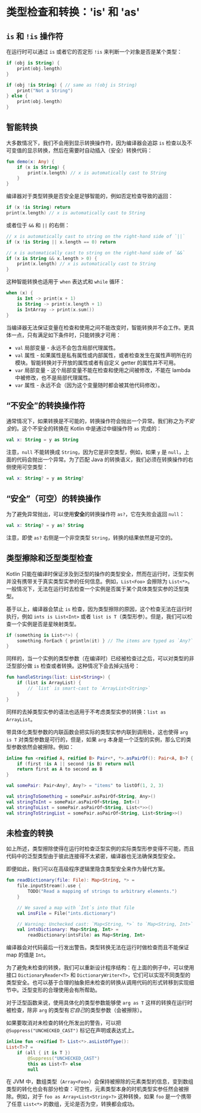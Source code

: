 # 类型检查和转换：'is' 和 'as'

## `is` 和 `!is` 操作符
在运行时可以通过 `is` 或者它的否定形 `!is` 来判断一个对象是否是某个类型：

```kotlin
if (obj is String) {
    print(obj.length)
}

if (obj !is String) { // same as !(obj is String)
    print("Not a String")
} else {
    print(obj.length)
}
```

## 智能转换
大多数情况下，我们不会用到显示转换操作符，因为编译器会追踪 `is` 检查以及不可变值的显示转换，然后在需要时自动插入（安全）转换代码：

```kotlin
fun demo(x: Any) {
    if (x is String) {
        print(x.length) // x is automatically cast to String
    }
}
```

编译器对于类型转换是否安全是足够智能的，例如否定检查导致的返回：

```kotlin
if (x !is String) return
print(x.length) // x is automatically cast to String
```

或者位于 `&&` 和 `||` 的右侧：

```kotlin
// x is automatically cast to string on the right-hand side of `||`
if (x !is String || x.length == 0) return

// x is automatically cast to string on the right-hand side of `&&`
if (x is String && x.length > 0) {
    print(x.length) // x is automatically cast to String
}
```

这种智能转换也适用于 `when` 表达式和 `while` 循环：

```kotlin
when (x) {
    is Int -> print(x + 1)
    is String -> print(x.length + 1)
    is IntArray -> print(x.sum())
}
```

当编译器无法保证变量在检查和使用之间不能改变时，智能转换并不会工作。更具体一点，只有满足如下条件时，只能转换才可用：

* `val` 局部变量 - 永远不会包含局部代理属性。
* `val` 属性 - 如果属性是私有属性或内部属性，或者检查发生在属性声明所在的模块。智能转换对于开放的属性或者有自定义 getter 的属性并不可用。
* `var` 局部变量 - 这个局部变量不能在检查和使用之间被修改，不能在 lambda 中被修改，也不是局部代理属性。
* `var` 属性 - 永远不会（因为这个变量随时都会被其他代码修改）。

## “不安全”的转换操作符
通常情况下，如果转换是不可能的，转换操作符会抛出一个异常。我们称之为*不安全*的。这个不安全的转换在 Kotlin 中是通过中缀操作符 `as` 完成的：

```kotlin
val x: String = y as String
```

注意，`null` 不能转换成 `String`，因为它是非空类型，例如，如果 `y` 是 `null`，上面的代码会抛出一个异常。为了匹配 Java 的转换语义，我们必须在转换操作的右侧使用可空类型：

```kotlin
val x: String? = y as String?
```

## “安全”（可空）的转换操作
为了避免异常抛出，可以使用**安全**的转换操作符 `as?`，它在失败会返回 `null`：

```kotlin
val x: String? = y as? String
```

注意，即使 `as?` 右侧是一个非空类型 `String`，转换的结果依然是可空的。

## 类型擦除和泛型类型检查
Kotlin 只能在编译时保证涉及到泛型的操作的类型安全，然而在运行时，泛型实例并没有携带关于真实类型实参的任何信息。例如，`List<Foo>` 会擦除为 `List<*>`。一般情况下，无法在运行时去检查一个实例是否属于某个具体类型实参的泛型类型。

基于以上，编译器会禁止 `is` 检查，因为类型擦除的原因，这个检查无法在运行时执行，例如 `ints is List<Int>` 或者 `list is T`（类型形参）。但是，我们可以检查一个实例是否是星映射类型。

```kotlin
if (something is List<*>) {
    something.forEach { println(it) } // The items are typed as `Any?`
}
```

同样的，当一个实例的类型参数（在编译时）已经被检查过之后，可以对类型的非泛型部分做 `is` 检查或者转换。这种情况下会去掉尖括号：

```kotlin
fun handleStrings(list: List<String>) {
    if (list is ArrayList) {
        // `list` is smart-cast to `ArrayList<String>`
    }
}
```

同样的去掉类型实参的语法也适用于不考虑类型实参的转换：`list as ArrayList`。

带具体化类型参数的内联函数会把实际的类型实参内联到调用处，这也使得 `arg is T` 对类型参数是可行的，但是，如果 `arg` 本身是一个泛型的实例，那么它的类型参数依然会被擦除。例如：

```kotlin
inline fun <reified A, reified B> Pair<*, *>.asPairOf(): Pair<A, B>? {
    if (first !is A || second !is B) return null
    return first as A to second as B
}

val somePair: Pair<Any?, Any?> = "items" to listOf(1, 2, 3)

val stringToSomething = somePair.asPairOf<String, Any>()
val stringToInt = somePair.asPairOf<String, Int>()
val stringToList = somePair.asPairOf<String, List<*>>()
val stringToStringList = somePair.asPairOf<String, List<String>>()
```

## 未检查的转换
如上所述，类型擦除使得在运行时检查泛型实例的实际类型形参变得不可能，而且代码中的泛型类型由于彼此连接得不太紧密，编译器也无法确保类型安全。

即便如此，我们可以在高级程序逻辑里隐含类型安全来作为替代方案。

```kotlin
fun readDictionary(file: File): Map<String, *> = 
    file.inputStream().use {
        TODO("Read a mapping of strings to arbitrary elements.")
    }

    // We saved a map with `Int`s into that file
    val insFile = File("ints.dictionary")

    // Warning: Unchecked cast: `Map<String, *>` to `Map<String, Int>`
    val intsDictionary: Map<String, Int> = 
        readDictionary(intsFile) as Map<String, Int>
```

编译器会对代码最后一行发出警告。类型转换无法在运行时做检查而且不能保证 map 的值是 `Int`。

为了避免未检查的转换，我们可以重新设计程序结构：在上面的例子中，可以使用接口 `DictionaryReader<T>` 和 `DictionaryWriter<T>`，它们可以实现不同类型的类型安全。也可以基于合理的抽象把未检查的转换从调用代码的形式转移到实现细节中。泛型变形的合理使用会有所帮助。

对于泛型函数来说，使用具体化的类型参数能够使 `arg as T` 这样的转换在运行时被检查，除非 `arg` 的类型有*它自己*的类型参数（会被擦除）。

如果要取消对未检查的转化所发出的警告，可以把 `@Suppress("UNCHECKED_CAST")` 标记在声明或表达式上。

```kotlin
inline fun <reified T> List<*>.asListOfType():
List<T>? = 
    if (all { it is T })
        @Suppress("UNCHECKED_CAST")
        this as List<T> else
        null
```

在 JVM 中，数组类型（`Array<Foo>`）会保持被擦除的元素类型的信息，变到数组类型的转化也会有部分检查：可空性，元素类型本身的时机类型实参任然会被擦除。例如，对于 `foo as Array<List<String>?>` 这种转换，如果 `foo` 是一个携带了任意 `List<*>` 的数组，无论是否为空，转换都会成功。
